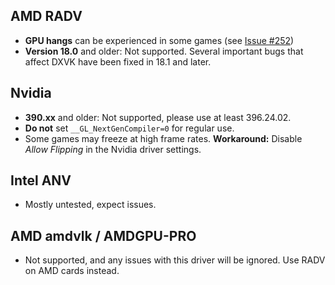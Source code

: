 ## AMD RADV
- **GPU hangs** can be experienced in some games (see [Issue #252](https://github.com/doitsujin/dxvk/issues/252))
- **Version 18.0** and older: Not supported. Several important bugs that affect DXVK have been fixed in 18.1 and later.

## Nvidia
- **390.xx** and older: Not supported, please use at least 396.24.02.
- **Do not** set `__GL_NextGenCompiler=0` for regular use.
- Some games may freeze at high frame rates. **Workaround:** Disable *Allow Flipping* in the Nvidia driver settings.

## Intel ANV
- Mostly untested, expect issues.

## AMD amdvlk / AMDGPU-PRO
- Not supported, and any issues with this driver will be ignored. Use RADV on AMD cards instead.